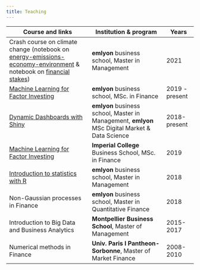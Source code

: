 ```yaml
---
title: Teaching
---
```



Course and links | Institution & program | Years 
------ | ------ | ---   
Crash course on climate change (notebook on [energy-emissions-economy-environment](https://colab.research.google.com/github/shokru/carbon_emissions/blob/main/E4_master.ipynb) & notebook on [financial stakes](https://colab.research.google.com/github/shokru/carbon_emissions/blob/main/carbon_finance_master.ipynb)) | **emlyon** business school, Master in Management | 2021   
[Machine Learning for Factor Investing](ml_factor.html) |  **emlyon** business school, MSc. in Finance | 2019 - present    
[Dynamic Dashboards with Shiny](shiny.html) |**emlyon** business school, Master in Management, **emlyon** MSc Digital Market & Data Science | 2018-present  
[Machine Learning for Factor Investing](ml_factor.html) |  **Imperial College** Business School, MSc. in Finance | 2019      
[Introduction to statistics with R](rstats.html) | **emlyon** business school, Master in Management | 2018   
Non-Gaussian processes in Finance | **emlyon** business school, Master in Quantitative Finance | 2018     
Introduction to Big Data and Business Analytics  | **Montpellier Business School**, Master of Management | 2015-2017   
Numerical methods in Finance |**Univ. Paris I Pantheon-Sorbonne**, Master of Market Finance | 2008-2010   